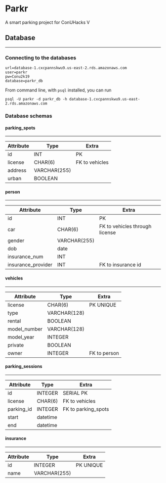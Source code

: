 # Parkr
A smart parking project for ConUHacks V

## Database
___
### Connecting to the databases
```
url=database-1.cxcpannskwu9.us-east-2.rds.amazonaws.com
user=parkr
pw=Conu2k19
database=parkr_db
```
From command line, with `psql` installed, you can run 

`psql -U parkr -d parkr_db -h database-1.cxcpannskwu9.us-east-2.rds.amazonaws.com`
### Database schemas
#### parking_spots
____
| Attribute  | Type | Extra 
|---|---|---
| id  | INT | PK
| license | CHAR(6)  | FK to vehicles
|  address |  VARCHAR(255) |
| urban | BOOLEAN |

#### person
____
| Attribute  | Type | Extra 
|---|---|---
| id  | INT | PK
| car | CHAR(6)  | FK to vehicles through license
| gender |  VARCHAR(255)  |
| dob | date |
| insurance_num | INT |
| insurance_provider | INT | FK to insurance id

#### vehicles
____
| Attribute  | Type | Extra 
|---|---|---
| license | CHAR(6) | PK UNIQUE
| type | VARCHAR(128) |
| rental | BOOLEAN |
| model_number | VARCHAR(128) |
| model_year | INTEGER | 
| private | BOOLEAN | 
| owner | INTEGER | FK to person

#### parking_sessions
____
| Attribute  | Type | Extra 
|---|---|---
| id | INTEGER | SERIAL PK
| license | CHAR(6) | FK to vehicles
| parking_id | INTEGER | FK to parking_spots
| start | datetime |
| end  | datetime | 

#### insurance
____
| Attribute  | Type | Extra 
|---|---|---
| id | INTEGER | PK UNIQUE
| name | VARCHAR(255) |

